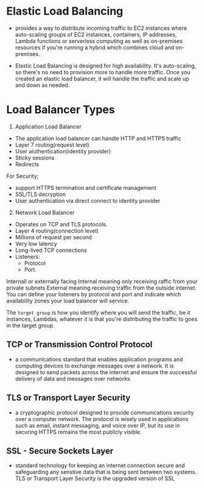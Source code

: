 # Elastic Load Balancing
- provides a way to distribute incoming traffic to EC2 instances where auto-scaling groups of EC2 instances, containers, IP addresses, Lambda functions or serverless computing as well as on-premises resources if you're running a hybrid which combines cloud and on-premises.

- Elastic Load Balancing is designed for high availability.
It's auto-scaling, so there's no need to provision more to handle more traffic. Once you created an elastic load  balancer, it will handle the traffic and scale up and down as needed.

# Load Balancer Types
1. Application Load Balancer
- The application load balancer can handle HTTP and HTTPS traffic
- Layer 7 routing(request level)
- User aiuthentication(identity provider)
- Sticky sessions
- Redirects

For Security;
- support HTTPS termination and certificate management
- SSL/TLS decryption
- User authentication via direct connect to identity provider


2. Network Load Balancer
- Operates on TCP and TLS protocols.
- Layer 4 routing(connection level)
- Millions of request per second
- Very low latency
- Long-lived TCP connections
- Listeners:
    - Protocol
    - Port.

Internall or externally facing
Internal meaning only receiving raffic from your private subnets
External meaning receiving traffic from the outside internet.
You can define your listeners by protocol and port and indicate which availability zones your load balancer will service.

The `target group` is how you identify where you will send the traffic, 
be it instances, Lambdas, whatever it is that you're distributing the traffic to goes in the target group.





## TCP or Transmission Control Protocol
- a communications standard that enables application programs and computing devices to exchange messages over a network. It is designed to send packets across the internet and ensure the successful delivery of data and messages over networks

## TLS or Transport Layer Security
- a cryptographic protocol designed to provide communications security over a computer network. The protocol is wisely used in applications such as email, instant messaging, and voice over IP, but its use in securing HTTPS remains the most publicly visible.

## SSL - Secure Sockets Layer
- standard  technology for keeping an internet connection secure and safeguarding any senstive data that is being sent between two systems.
TLS or Transport Layer Security is the upgraded version of SSL
